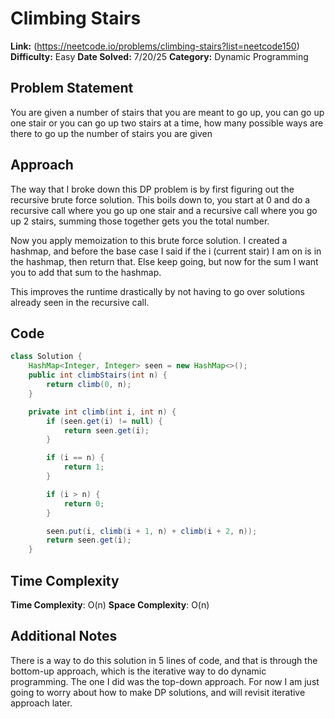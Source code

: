 # Climbing Stairs

**Link:** (https://neetcode.io/problems/climbing-stairs?list=neetcode150)
**Difficulty:** Easy
**Date Solved:** 7/20/25
**Category:** Dynamic Programming

## Problem Statement
You are given a number of stairs that you are meant to go up, you can go up one stair or you can go up two stairs at a time, how many possible ways are there to go up the number of stairs you are given

## Approach
The way that I broke down this DP problem is by first figuring out the recursive brute force solution. This boils down to, you start at 0 and do a recursive call where you go up one stair and a recursive call where you go up 2 stairs, summing those together gets you the total number.

Now you apply memoization to this brute force solution. I created a hashmap, and before the base case I said if the i (current stair) I am on is in the hashmap, then return that. Else keep going, but now for the sum I want you to add that sum to the hashmap.

This improves the runtime drastically by not having to go over solutions already seen in the recursive call.

## Code
```java
class Solution {
	HashMap<Integer, Integer> seen = new HashMap<>();
	public int climbStairs(int n) {
		return climb(0, n);
	}

	private int climb(int i, int n) {
		if (seen.get(i) != null) {
			return seen.get(i);
		}

		if (i == n) {
			return 1;
		}

		if (i > n) {
			return 0;
		}

		seen.put(i, climb(i + 1, n) + climb(i + 2, n));
		return seen.get(i);
	}
``` 

## Time Complexity
**Time Complexity**: O(n)
**Space Complexity**: O(n)

## Additional Notes
There is a way to do this solution in 5 lines of code, and that is through the bottom-up approach, which is the iterative way to do dynamic programming. The one I did was the top-down approach. For now I am just going to worry about how to make DP solutions, and will revisit iterative approach later.